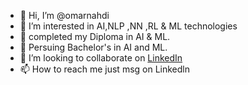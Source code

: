 - 👋 Hi, I’m @omarnahdi
- 👀 I’m interested in AI,NLP ,NN ,RL & ML technologies
- 🌱 completed my Diploma in AI & ML.
- 📖 Persuing Bachelor's in AI and ML.
- 🔗 I’m looking to collaborate on [LinkedIn](https://www.linkedin.com/in/omarnahdi)
- 📫 How to reach me just msg on Linkedln

<!---
omarnahdi/omarnahdi is a ✨ special ✨ repository because its `README.md` (this file) appears on your GitHub profile.
You can click the Preview link to take a look at your changes.
--->
